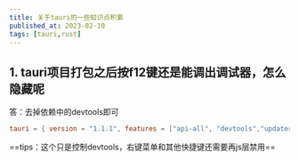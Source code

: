 ```yaml
---
title: 关于tauri的一些知识点积累
published_at: 2023-02-10
tags: [tauri,rust]
---
```


## 1. tauri项目打包之后按f12键还是能调出调试器，怎么隐藏呢

答：去掉依赖中的devtools即可

```toml
tauri = { version = "1.1.1", features = ["api-all", "devtools","updater"] }
```

==tips：这个只是控制devtools，右键菜单和其他快捷键还需要再js层禁用==
